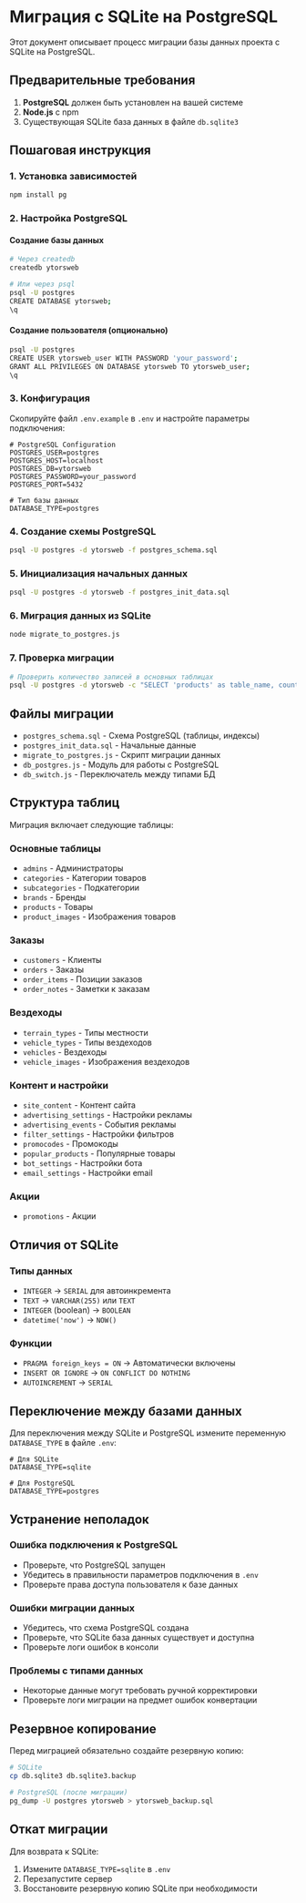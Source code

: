 # Миграция с SQLite на PostgreSQL

Этот документ описывает процесс миграции базы данных проекта с SQLite на PostgreSQL.

## Предварительные требования

1. **PostgreSQL** должен быть установлен на вашей системе
2. **Node.js** с npm
3. Существующая SQLite база данных в файле `db.sqlite3`

## Пошаговая инструкция

### 1. Установка зависимостей

```bash
npm install pg
```

### 2. Настройка PostgreSQL

#### Создание базы данных

```bash
# Через createdb
createdb ytorsweb

# Или через psql
psql -U postgres
CREATE DATABASE ytorsweb;
\q
```

#### Создание пользователя (опционально)

```bash
psql -U postgres
CREATE USER ytorsweb_user WITH PASSWORD 'your_password';
GRANT ALL PRIVILEGES ON DATABASE ytorsweb TO ytorsweb_user;
\q
```

### 3. Конфигурация

Скопируйте файл `.env.example` в `.env` и настройте параметры подключения:

```env
# PostgreSQL Configuration
POSTGRES_USER=postgres
POSTGRES_HOST=localhost
POSTGRES_DB=ytorsweb
POSTGRES_PASSWORD=your_password
POSTGRES_PORT=5432

# Тип базы данных
DATABASE_TYPE=postgres
```

### 4. Создание схемы PostgreSQL

```bash
psql -U postgres -d ytorsweb -f postgres_schema.sql
```

### 5. Инициализация начальных данных

```bash
psql -U postgres -d ytorsweb -f postgres_init_data.sql
```

### 6. Миграция данных из SQLite

```bash
node migrate_to_postgres.js
```

### 7. Проверка миграции

```bash
# Проверить количество записей в основных таблицах
psql -U postgres -d ytorsweb -c "SELECT 'products' as table_name, count(*) as count FROM products UNION ALL SELECT 'vehicles', count(*) FROM vehicles UNION ALL SELECT 'orders', count(*) FROM orders;"
```

## Файлы миграции

- `postgres_schema.sql` - Схема PostgreSQL (таблицы, индексы)
- `postgres_init_data.sql` - Начальные данные
- `migrate_to_postgres.js` - Скрипт миграции данных
- `db_postgres.js` - Модуль для работы с PostgreSQL
- `db_switch.js` - Переключатель между типами БД

## Структура таблиц

Миграция включает следующие таблицы:

### Основные таблицы
- `admins` - Администраторы
- `categories` - Категории товаров
- `subcategories` - Подкатегории
- `brands` - Бренды
- `products` - Товары
- `product_images` - Изображения товаров

### Заказы
- `customers` - Клиенты
- `orders` - Заказы
- `order_items` - Позиции заказов
- `order_notes` - Заметки к заказам

### Вездеходы
- `terrain_types` - Типы местности
- `vehicle_types` - Типы вездеходов
- `vehicles` - Вездеходы
- `vehicle_images` - Изображения вездеходов

### Контент и настройки
- `site_content` - Контент сайта
- `advertising_settings` - Настройки рекламы
- `advertising_events` - События рекламы
- `filter_settings` - Настройки фильтров
- `promocodes` - Промокоды
- `popular_products` - Популярные товары
- `bot_settings` - Настройки бота
- `email_settings` - Настройки email

### Акции
- `promotions` - Акции

## Отличия от SQLite

### Типы данных
- `INTEGER` → `SERIAL` для автоинкремента
- `TEXT` → `VARCHAR(255)` или `TEXT`
- `INTEGER` (boolean) → `BOOLEAN`
- `datetime('now')` → `NOW()`

### Функции
- `PRAGMA foreign_keys = ON` → Автоматически включены
- `INSERT OR IGNORE` → `ON CONFLICT DO NOTHING`
- `AUTOINCREMENT` → `SERIAL`

## Переключение между базами данных

Для переключения между SQLite и PostgreSQL измените переменную `DATABASE_TYPE` в файле `.env`:

```env
# Для SQLite
DATABASE_TYPE=sqlite

# Для PostgreSQL  
DATABASE_TYPE=postgres
```

## Устранение неполадок

### Ошибка подключения к PostgreSQL
- Проверьте, что PostgreSQL запущен
- Убедитесь в правильности параметров подключения в `.env`
- Проверьте права доступа пользователя к базе данных

### Ошибки миграции данных
- Убедитесь, что схема PostgreSQL создана
- Проверьте, что SQLite база данных существует и доступна
- Проверьте логи ошибок в консоли

### Проблемы с типами данных
- Некоторые данные могут требовать ручной корректировки
- Проверьте логи миграции на предмет ошибок конвертации

## Резервное копирование

Перед миграцией обязательно создайте резервную копию:

```bash
# SQLite
cp db.sqlite3 db.sqlite3.backup

# PostgreSQL (после миграции)
pg_dump -U postgres ytorsweb > ytorsweb_backup.sql
```

## Откат миграции

Для возврата к SQLite:
1. Измените `DATABASE_TYPE=sqlite` в `.env`
2. Перезапустите сервер
3. Восстановите резервную копию SQLite при необходимости
